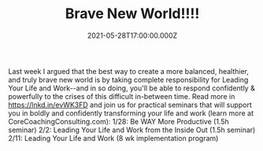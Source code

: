 ---
collection: posts
title: Brave New World!!!!
image: https://media-exp1.licdn.com/dms/image/C4E12AQHYrcljgGNPVg/article-cover_image-shrink_720_1280/0/1606076373892?e=1633564800&v=beta&t=uRypD8_HfnyOF2-J9dJgH7hNmySJwT848xkbnBbaCJ8
date: 2021-05-28T17:00:00.000Z
body: >-
  Last week I argued that the best way to create a more balanced, healthier, and truly brave new world is by taking complete responsibility for Leading Your Life and Work--and in so doing, you'll be able to respond confidently & powerfully to the crises of this difficult in-between time. Read more in https://lnkd.in/evWK3FD and join us for practical seminars that will support you in boldly and confidently transforming your life and work (learn more at CoreCoachingConsulting.com):
  1/28: Be WAY More Productive (1.5h seminar) 2/2: Leading Your Life and Work from the Inside Out (1.5h seminar) 2/11: Leading Your Life and Work (8 wk implementation program)
---